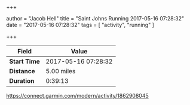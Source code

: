 +++

author = "Jacob Hell"
title = "Saint Johns Running 2017-05-16 07:28:32"
date = "2017-05-16 07:28:32"
tags = [
    "activity", "running"
]

+++

<!--more-->

|Field  |Value  |
|--- | --- |
|**Start Time**|2017-05-16 07:28:32|
|**Distance**|5.00 miles|
|**Duration**|0:39:13|

https://connect.garmin.com/modern/activity/1862908045